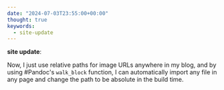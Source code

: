 ```yaml
---
date: "2024-07-03T23:55:00+00:00"
thought: true
keywords:
  - site-update
---
```


**site update**:

Now, I just use relative paths for image URLs anywhere in my blog, and by using
#Pandoc's `walk_block` function, I can automatically import any file in any page
and change the path to be absolute in the build time.
